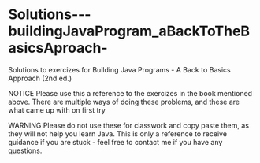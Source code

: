 # Solutions---buildingJavaProgram_aBackToTheBasicsAproach-
Solutions to exercizes for Building Java Programs - A Back to Basics Approach (2nd ed.)

NOTICE
Please use this a reference to the exercizes in the book mentioned above. 
There are multiple ways of doing these problems, and these are what came up with on first try

WARNING
Please do not use these for classwork and copy paste them, as they will not help you learn Java.
This is only a reference to receive guidance if you are stuck - feel free to contact me if you have any questions.
